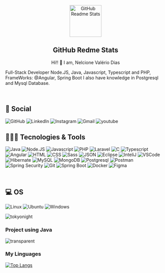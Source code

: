 <p align="center"> 
   <img width="100px" src="https://user-images.githubusercontent.com/33238924/202206958-43ad4c9b-dd69-4c2e-8a65-2f9421e9a894.png" align="center" alt="GitHub Readme Stats" />
   <h2 align="center">GitHub Redme Stats</h2>
   <p align="center"> Hi!! 👋 I am, Nelcione Valério Dias</p>
</p>

<p>Full-Stack Developer Node.JS, Java, Javascript, Typescript and PHP, FrameWorks: @Angular, Spring Boot I also have knowledge in Postgresql and Mysql Database.</p>
<br />
<h2>👨 Social</h2>

![GitHub](https://img.shields.io/badge/GitHub-100000?style=for-the-badge&logo=github&logoColor=white)
![LinkedIn](https://img.shields.io/badge/LinkedIn-0077B5?style=for-the-badge&logo=linkedin&logoColor=white)
![Instagram](https://img.shields.io/badge/Instagram-E4405F?style=for-the-badge&logo=instagram&logoColor=white)
![Gmail](https://img.shields.io/badge/Gmail-D14836?style=for-the-badge&logo=gmail&logoColor=white)
![youtube](https://img.shields.io/badge/YouTube-FF0000?style=for-the-badge&logo=youtube&logoColor=white)



<h2>🚀👩‍💻 Tecnologies & Tools </h2>

![Java](https://img.shields.io/badge/Java-ED8B00?style=for-the-badge&logo=java&logoColor=white)
![Node.JS](https://img.shields.io/badge/Node.js-43853D?style=for-the-badge&logo=node.js&logoColor=white)
![Javascript](https://img.shields.io/badge/JavaScript-323330?style=for-the-badge&logo=javascript&logoColor=F7DF1E)
![PHP](https://img.shields.io/badge/PHP-777BB4?style=for-the-badge&logo=php&logoColor=white)
![Laravel](https://img.shields.io/badge/Laravel-FF2D20?style=for-the-badge&logo=laravel&logoColor=white)
![C](https://img.shields.io/badge/C-00599C?style=for-the-badge&logo=c&logoColor=white)
![Typescript](https://img.shields.io/badge/TypeScript-007ACC?style=for-the-badge&logo=typescript&logoColor=white)
![Angular](https://img.shields.io/badge/Angular-DD0031?style=for-the-badge&logo=angular&logoColor=white)
![HTML](https://img.shields.io/badge/HTML5-E34F26?style=for-the-badge&logo=html5&logoColor=white)
![CSS](https://img.shields.io/badge/CSS3-1572B6?style=for-the-badge&logo=css3&logoColor=white)
![Sass](https://img.shields.io/badge/Sass-CC6699?style=for-the-badge&logo=sass&logoColor=white)
![JSON](https://img.shields.io/badge/json-5E5C5C?style=for-the-badge&logo=json&logoColor=white)
![Eclipse](https://img.shields.io/badge/Eclipse-2C2255?style=for-the-badge&logo=eclipse&logoColor=white)
![InteliJ](https://img.shields.io/badge/IntelliJ_IDEA-000000.svg?style=for-the-badge&logo=intellij-idea&logoColor=white)
![VSCode](https://img.shields.io/badge/VSCode-0078D4?style=for-the-badge&logo=visual%20studio%20code&logoColor=white)
![Hibernate](https://img.shields.io/badge/Hibernate-59666C?style=for-the-badge&logo=Hibernate&logoColor=white)
![MySQL](https://img.shields.io/badge/MySQL-00000F?style=for-the-badge&logo=mysql&logoColor=white)
![MongoDB](https://img.shields.io/badge/MongoDB-4EA94B?style=for-the-badge&logo=mongodb&logoColor=white)
![Postgresql](https://img.shields.io/badge/PostgreSQL-316192?style=for-the-badge&logo=postgresql&logoColor=white)
![Postman](https://img.shields.io/badge/Postman-FF6C37?style=for-the-badge&logo=Postman&logoColor=white)
![Spring Security](https://img.shields.io/badge/Spring_Security-6DB33F?style=for-the-badge&logo=Spring-Security&logoColor=white)
![Git](https://img.shields.io/badge/GIT-E44C30?style=for-the-badge&logo=git&logoColor=white)
![Spring Boot](https://img.shields.io/badge/Spring_Boot-F2F4F9?style=for-the-badge&logo=spring-boot)
![Docker](https://img.shields.io/badge/Docker-2CA5E0?style=for-the-badge&logo=docker&logoColor=white)
![Figma](https://img.shields.io/badge/Figma-F24E1E?style=for-the-badge&logo=figma&logoColor=white)

<br />
<h2>💻 OS</h2>

![Linux](https://img.shields.io/badge/Linux-FCC624?style=for-the-badge&logo=linux&logoColor=black)
![Ubuntu](https://img.shields.io/badge/Ubuntu-E95420?style=for-the-badge&logo=ubuntu&logoColor=white)
![Windows](https://img.shields.io/badge/Windows-0078D6?style=for-the-badge&logo=windows&logoColor=white
)

<!--
**landernodias/landernodias** is a ✨ _special_ ✨ repository because its `README.md` (this file) appears on your GitHub profile.

Here are some ideas to get you started:

- 🔭 I’m currently working on ...
- 🌱 I’m currently learning ...
- 👯 I’m looking to collaborate on ...
- 🤔 I’m looking for help with ...
- 💬 Ask me about ...
- 📫 How to reach me: ...
- 😄 Pronouns: ...
- ⚡ Fun fact: ...
-->




![tokyonight][tokyonight]

### Project using Java

![transparent][transparent_repo]

### My Linguages 
[![Top Langs](https://github-readme-stats.vercel.app/api/top-langs/?username=landernodias&layout=compact)](https://github.com/landernodias/github-readme-stats)


[tokyonight]: https://github-readme-stats.vercel.app/api?username=landernodias&show_icons=true&hide=contribs,prs&cache_seconds=86400&theme=tokyonight
[transparent_repo]: https://github-readme-stats.vercel.app/api/pin/?username=landernodias&repo=workshop_javafx_jdbc&cache_seconds=86400&theme=transparent
